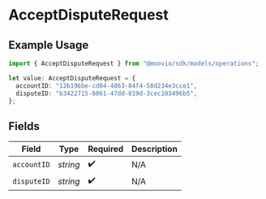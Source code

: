 # AcceptDisputeRequest

## Example Usage

```typescript
import { AcceptDisputeRequest } from "@moovio/sdk/models/operations";

let value: AcceptDisputeRequest = {
  accountID: "12b196be-cd04-4863-84f4-50d234e3cce1",
  disputeID: "b3422715-6061-47dd-819d-3cec103496b5",
};
```

## Fields

| Field              | Type               | Required           | Description        |
| ------------------ | ------------------ | ------------------ | ------------------ |
| `accountID`        | *string*           | :heavy_check_mark: | N/A                |
| `disputeID`        | *string*           | :heavy_check_mark: | N/A                |